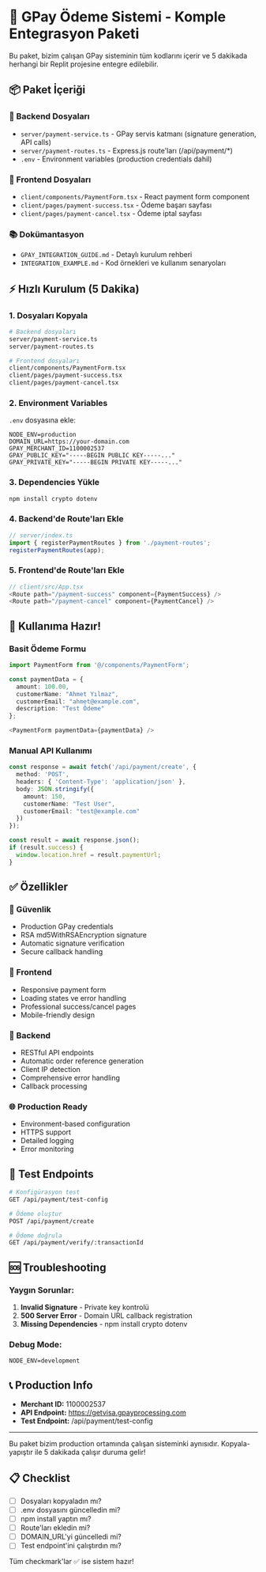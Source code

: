 # 🎯 GPay Ödeme Sistemi - Komple Entegrasyon Paketi

Bu paket, bizim çalışan GPay sisteminin tüm kodlarını içerir ve 5 dakikada herhangi bir Replit projesine entegre edilebilir.

## 📦 Paket İçeriği

### 🔧 Backend Dosyaları
- `server/payment-service.ts` - GPay servis katmanı (signature generation, API calls)
- `server/payment-routes.ts` - Express.js route'ları (/api/payment/*)
- `.env` - Environment variables (production credentials dahil)

### 🎨 Frontend Dosyaları  
- `client/components/PaymentForm.tsx` - React payment form component
- `client/pages/payment-success.tsx` - Ödeme başarı sayfası
- `client/pages/payment-cancel.tsx` - Ödeme iptal sayfası

### 📚 Dokümantasyon
- `GPAY_INTEGRATION_GUIDE.md` - Detaylı kurulum rehberi
- `INTEGRATION_EXAMPLE.md` - Kod örnekleri ve kullanım senaryoları

## ⚡ Hızlı Kurulum (5 Dakika)

### 1. Dosyaları Kopyala
```bash
# Backend dosyaları
server/payment-service.ts
server/payment-routes.ts

# Frontend dosyaları  
client/components/PaymentForm.tsx
client/pages/payment-success.tsx
client/pages/payment-cancel.tsx
```

### 2. Environment Variables
`.env` dosyasına ekle:
```env
NODE_ENV=production
DOMAIN_URL=https://your-domain.com
GPAY_MERCHANT_ID=1100002537
GPAY_PUBLIC_KEY="-----BEGIN PUBLIC KEY-----..."
GPAY_PRIVATE_KEY="-----BEGIN PRIVATE KEY-----..."
```

### 3. Dependencies Yükle
```bash
npm install crypto dotenv
```

### 4. Backend'de Route'ları Ekle
```typescript
// server/index.ts
import { registerPaymentRoutes } from './payment-routes';
registerPaymentRoutes(app);
```

### 5. Frontend'de Route'ları Ekle  
```typescript
// client/src/App.tsx
<Route path="/payment-success" component={PaymentSuccess} />
<Route path="/payment-cancel" component={PaymentCancel} />
```

## 🚀 Kullanıma Hazır!

### Basit Ödeme Formu
```typescript
import PaymentForm from '@/components/PaymentForm';

const paymentData = {
  amount: 100.00,
  customerName: "Ahmet Yılmaz", 
  customerEmail: "ahmet@example.com",
  description: "Test Ödeme"
};

<PaymentForm paymentData={paymentData} />
```

### Manual API Kullanımı
```typescript
const response = await fetch('/api/payment/create', {
  method: 'POST',
  headers: { 'Content-Type': 'application/json' },
  body: JSON.stringify({
    amount: 150,
    customerName: "Test User",
    customerEmail: "test@example.com"
  })
});

const result = await response.json();
if (result.success) {
  window.location.href = result.paymentUrl;
}
```

## ✅ Özellikler

### 🔐 Güvenlik
- Production GPay credentials
- RSA md5WithRSAEncryption signature
- Automatic signature verification
- Secure callback handling

### 📱 Frontend
- Responsive payment form
- Loading states ve error handling
- Professional success/cancel pages
- Mobile-friendly design

### 🔧 Backend
- RESTful API endpoints
- Automatic order reference generation
- Client IP detection
- Comprehensive error handling
- Callback processing

### 🌐 Production Ready
- Environment-based configuration
- HTTPS support
- Detailed logging
- Error monitoring

## 🎯 Test Endpoints

```bash
# Konfigürasyon test
GET /api/payment/test-config

# Ödeme oluştur
POST /api/payment/create

# Ödeme doğrula
GET /api/payment/verify/:transactionId
```

## 🆘 Troubleshooting

### Yaygın Sorunlar:
1. **Invalid Signature** - Private key kontrolü
2. **500 Server Error** - Domain URL callback registration 
3. **Missing Dependencies** - npm install crypto dotenv

### Debug Mode:
```env
NODE_ENV=development
```

## 📞 Production Info

- **Merchant ID:** 1100002537
- **API Endpoint:** https://getvisa.gpayprocessing.com
- **Test Endpoint:** /api/payment/test-config

---

Bu paket bizim production ortamında çalışan sisteminki aynısıdır. Kopyala-yapıştır ile 5 dakikada çalışır duruma gelir!

## 📋 Checklist

- [ ] Dosyaları kopyaladın mı?
- [ ] .env dosyasını güncelledin mi?
- [ ] npm install yaptın mı?
- [ ] Route'ları ekledin mi?
- [ ] DOMAIN_URL'yi güncelledi mi?
- [ ] Test endpoint'ini çalıştırdın mı?

Tüm checkmark'lar ✅ ise sistem hazır!